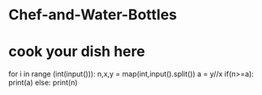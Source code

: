 # Chef-and-Water-Bottles
# cook your dish here
for i in range (int(input())):
    n,x,y = map(int,input().split())
    a = y//x
    if(n>=a):
        print(a)
    else:
        print(n)
